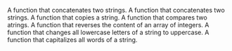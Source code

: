 A function that concatenates two strings.
A function that concatenates two strings.
A function that copies a string.
A function that compares two atrings.
A function that reverses the content of an array of integers.
A function that changes all lowercase letters of a string to uppercase.
A function that capitalizes all words of a string.
